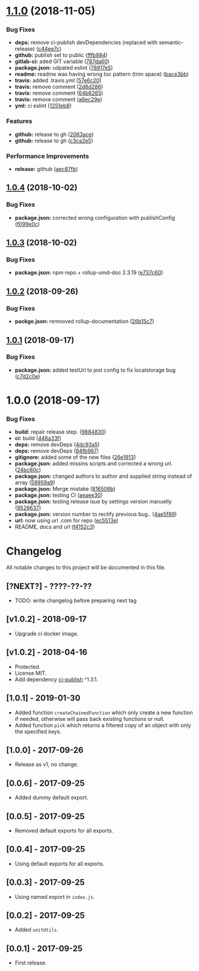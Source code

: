 # [1.1.0](https://module.kopaxgroup.com/bootstrap-styled/utils/compare/v1.0.4...v1.1.0) (2018-11-05)


### Bug Fixes

* **deps:** remove ci-publish devDependencies (replaced with semantic-release) ([c44ee7c](https://module.kopaxgroup.com/bootstrap-styled/utils/commit/c44ee7c))
* **github:** publish set to public ([fffb884](https://module.kopaxgroup.com/bootstrap-styled/utils/commit/fffb884))
* **gitlab-ci:** aded GIT variable ([787da60](https://module.kopaxgroup.com/bootstrap-styled/utils/commit/787da60))
* **package.json:** udpated eslint ([78917e5](https://module.kopaxgroup.com/bootstrap-styled/utils/commit/78917e5))
* **readme:** readme was having wrong toc pattern (trim space) ([bace3bb](https://module.kopaxgroup.com/bootstrap-styled/utils/commit/bace3bb))
* **travis:** added .travis.yml ([57e6c20](https://module.kopaxgroup.com/bootstrap-styled/utils/commit/57e6c20))
* **travis:** remove comment ([2d8d286](https://module.kopaxgroup.com/bootstrap-styled/utils/commit/2d8d286))
* **travis:** remove comment ([64b6265](https://module.kopaxgroup.com/bootstrap-styled/utils/commit/64b6265))
* **travis:** remove comment ([a6ec29e](https://module.kopaxgroup.com/bootstrap-styled/utils/commit/a6ec29e))
* **yml:** ci eslint ([1251eb8](https://module.kopaxgroup.com/bootstrap-styled/utils/commit/1251eb8))


### Features

* **github:** release to gh ([2063ace](https://module.kopaxgroup.com/bootstrap-styled/utils/commit/2063ace))
* **github:** release to gh ([c3ca2e5](https://module.kopaxgroup.com/bootstrap-styled/utils/commit/c3ca2e5))


### Performance Improvements

* **release:** github ([aec87fb](https://module.kopaxgroup.com/bootstrap-styled/utils/commit/aec87fb))

## [1.0.4](https://module.kopaxgroup.com/bootstrap-styled/utils/compare/v1.0.3...v1.0.4) (2018-10-02)


### Bug Fixes

* **package.json:** corrected wrong configuration with publishConfig ([f099e0c](https://module.kopaxgroup.com/bootstrap-styled/utils/commit/f099e0c))

## [1.0.3](https://module.kopaxgroup.com/bootstrap-styled/utils/compare/v1.0.2...v1.0.3) (2018-10-02)


### Bug Fixes

* **package.json:** npm repo + rollup-umd-doc 2.3.19 ([e737c60](https://module.kopaxgroup.com/bootstrap-styled/utils/commit/e737c60))

## [1.0.2](https://module.kopaxgroup.com/bootstrap-styled/utils/compare/v1.0.1...v1.0.2) (2018-09-26)


### Bug Fixes

* **packge.json:** remnoved rollup-documentation ([26b15c7](https://module.kopaxgroup.com/bootstrap-styled/utils/commit/26b15c7))

## [1.0.1](https://module.kopaxgroup.com/bootstrap-styled/utils/compare/v1.0.0...v1.0.1) (2018-09-17)


### Bug Fixes

* **package.json:** added testUrl to jest config to fix localstorage bug ([c7d2c0e](https://module.kopaxgroup.com/bootstrap-styled/utils/commit/c7d2c0e))

# 1.0.0 (2018-09-17)


### Bug Fixes

* **build:** repair release step. ([9884830](https://module.kopaxgroup.com/bootstrap-styled/utils/commit/9884830))
* **ci:** build ([448a33f](https://module.kopaxgroup.com/bootstrap-styled/utils/commit/448a33f))
* **deps:** remove devDeps ([4dc93a5](https://module.kopaxgroup.com/bootstrap-styled/utils/commit/4dc93a5))
* **deps:** remove devDeps ([84fb987](https://module.kopaxgroup.com/bootstrap-styled/utils/commit/84fb987))
* **gitignore:** added some of the new files ([26e1913](https://module.kopaxgroup.com/bootstrap-styled/utils/commit/26e1913))
* **package.json:** added missins scripts and corrected a wrong url. ([24bc60c](https://module.kopaxgroup.com/bootstrap-styled/utils/commit/24bc60c))
* **package.json:** changed authors to author and supplied string instead of array ([59959a9](https://module.kopaxgroup.com/bootstrap-styled/utils/commit/59959a9))
* **package.json:** Merge mistake ([816506b](https://module.kopaxgroup.com/bootstrap-styled/utils/commit/816506b))
* **package.json:** testing CI ([aeaee30](https://module.kopaxgroup.com/bootstrap-styled/utils/commit/aeaee30))
* **package.json:** testing release isue by settings version manuelly ([9526637](https://module.kopaxgroup.com/bootstrap-styled/utils/commit/9526637))
* **package.json:** version number to rectify previous bug.. ([4ae5f89](https://module.kopaxgroup.com/bootstrap-styled/utils/commit/4ae5f89))
* **url:** now using url .com for repo ([ec5513e](https://module.kopaxgroup.com/bootstrap-styled/utils/commit/ec5513e))
* README, docs and url ([f4152c3](https://module.kopaxgroup.com/bootstrap-styled/utils/commit/f4152c3))

# Changelog

All notable changes to this project will be documented in this file.

## [?NEXT?] - ????-??-??

- TODO: write changelog before preparing next tag

## [v1.0.2] - 2018-09-17

- Upgrade ci docker image.

## [v1.0.2] - 2018-04-16

- Protected.
- License MIT.
- Add dependency [ci-publish](https://www.npmjs.com/package/ci-publish) ^1.3.1.

## [1.0.1] - 2019-01-30

- Added function `createChainedFunction` which only create a new function if needed, otherwise will pass back existing functions or null.
- Added function `pick` which returns a filtered copy of an object with only the specified keys.

## [1.0.0] - 2017-09-26

- Release as v1, no change.

## [0.0.6] - 2017-09-25

- Added dummy default export.

## [0.0.5] - 2017-09-25

- Removed default exports for all exports.

## [0.0.4] - 2017-09-25

- Using default exports for all exports.

## [0.0.3] - 2017-09-25

- Using named export in `index.js`.

## [0.0.2] - 2017-09-25

- Added `unitUtils`.

## [0.0.1] - 2017-09-25

- First release.

